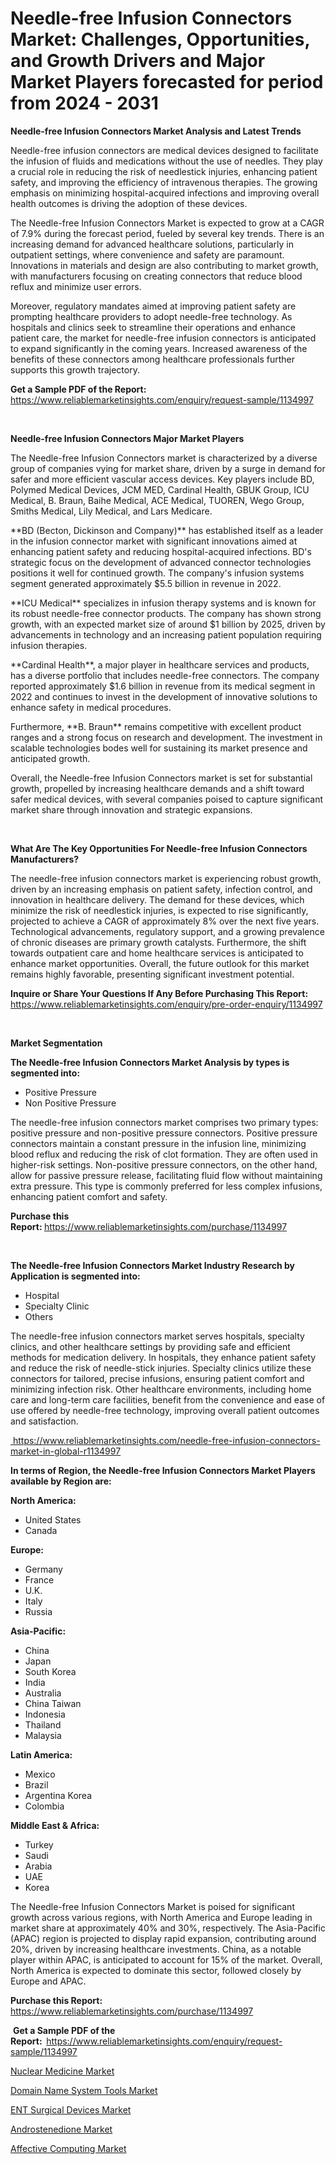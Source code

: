 <p><h1>Needle-free Infusion Connectors Market: Challenges, Opportunities, and Growth Drivers and Major Market Players forecasted for period from 2024 - 2031</h1></p><p><strong>Needle-free Infusion Connectors Market Analysis and Latest Trends</strong></p>
<p><p>Needle-free infusion connectors are medical devices designed to facilitate the infusion of fluids and medications without the use of needles. They play a crucial role in reducing the risk of needlestick injuries, enhancing patient safety, and improving the efficiency of intravenous therapies. The growing emphasis on minimizing hospital-acquired infections and improving overall health outcomes is driving the adoption of these devices.</p><p>The Needle-free Infusion Connectors Market is expected to grow at a CAGR of 7.9% during the forecast period, fueled by several key trends. There is an increasing demand for advanced healthcare solutions, particularly in outpatient settings, where convenience and safety are paramount. Innovations in materials and design are also contributing to market growth, with manufacturers focusing on creating connectors that reduce blood reflux and minimize user errors.</p><p>Moreover, regulatory mandates aimed at improving patient safety are prompting healthcare providers to adopt needle-free technology. As hospitals and clinics seek to streamline their operations and enhance patient care, the market for needle-free infusion connectors is anticipated to expand significantly in the coming years. Increased awareness of the benefits of these connectors among healthcare professionals further supports this growth trajectory.</p></p>
<p><strong>Get a Sample PDF of the Report:&nbsp;</strong> <a href="https://www.reliablemarketinsights.com/enquiry/request-sample/1134997?utm_campaign=1948&utm_medium=2&utm_source=Github&utm_content=ia&utm_term=20122024&utm_id=needle-free-infusion-connectors">https://www.reliablemarketinsights.com/enquiry/request-sample/1134997</a></p>
<p>&nbsp;</p>
<p><strong>Needle-free Infusion Connectors Major Market Players</strong></p>
<p><p>The Needle-free Infusion Connectors market is characterized by a diverse group of companies vying for market share, driven by a surge in demand for safer and more efficient vascular access devices. Key players include BD, Polymed Medical Devices, JCM MED, Cardinal Health, GBUK Group, ICU Medical, B. Braun, Baihe Medical, ACE Medical, TUOREN, Wego Group, Smiths Medical, Lily Medical, and Lars Medicare.</p><p>**BD (Becton, Dickinson and Company)** has established itself as a leader in the infusion connector market with significant innovations aimed at enhancing patient safety and reducing hospital-acquired infections. BD's strategic focus on the development of advanced connector technologies positions it well for continued growth. The company's infusion systems segment generated approximately $5.5 billion in revenue in 2022.</p><p>**ICU Medical** specializes in infusion therapy systems and is known for its robust needle-free connector products. The company has shown strong growth, with an expected market size of around $1 billion by 2025, driven by advancements in technology and an increasing patient population requiring infusion therapies.</p><p>**Cardinal Health**, a major player in healthcare services and products, has a diverse portfolio that includes needle-free connectors. The company reported approximately $1.6 billion in revenue from its medical segment in 2022 and continues to invest in the development of innovative solutions to enhance safety in medical procedures.</p><p>Furthermore, **B. Braun** remains competitive with excellent product ranges and a strong focus on research and development. The investment in scalable technologies bodes well for sustaining its market presence and anticipated growth.</p><p>Overall, the Needle-free Infusion Connectors market is set for substantial growth, propelled by increasing healthcare demands and a shift toward safer medical devices, with several companies poised to capture significant market share through innovation and strategic expansions.</p></p>
<p>&nbsp;</p>
<p><strong>What Are The Key Opportunities For Needle-free Infusion Connectors Manufacturers?</strong></p>
<p><p>The needle-free infusion connectors market is experiencing robust growth, driven by an increasing emphasis on patient safety, infection control, and innovation in healthcare delivery. The demand for these devices, which minimize the risk of needlestick injuries, is expected to rise significantly, projected to achieve a CAGR of approximately 8% over the next five years. Technological advancements, regulatory support, and a growing prevalence of chronic diseases are primary growth catalysts. Furthermore, the shift towards outpatient care and home healthcare services is anticipated to enhance market opportunities. Overall, the future outlook for this market remains highly favorable, presenting significant investment potential.</p></p>
<p><strong>Inquire or Share Your Questions If Any Before Purchasing This Report:</strong> <a href="https://www.reliablemarketinsights.com/enquiry/pre-order-enquiry/1134997?utm_campaign=1948&utm_medium=2&utm_source=Github&utm_content=ia&utm_term=20122024&utm_id=needle-free-infusion-connectors">https://www.reliablemarketinsights.com/enquiry/pre-order-enquiry/1134997</a></p>
<p>&nbsp;</p>
<p><strong>Market Segmentation</strong></p>
<p><strong>The Needle-free Infusion Connectors Market Analysis by types is segmented into:</strong></p>
<p><ul><li>Positive Pressure</li><li>Non Positive Pressure</li></ul></p>
<p><p>The needle-free infusion connectors market comprises two primary types: positive pressure and non-positive pressure connectors. Positive pressure connectors maintain a constant pressure in the infusion line, minimizing blood reflux and reducing the risk of clot formation. They are often used in higher-risk settings. Non-positive pressure connectors, on the other hand, allow for passive pressure release, facilitating fluid flow without maintaining extra pressure. This type is commonly preferred for less complex infusions, enhancing patient comfort and safety.</p></p>
<p><strong>Purchase this Report:&nbsp;</strong><a href="https://www.reliablemarketinsights.com/purchase/1134997?utm_campaign=1948&utm_medium=2&utm_source=Github&utm_content=ia&utm_term=20122024&utm_id=needle-free-infusion-connectors">https://www.reliablemarketinsights.com/purchase/1134997</a></p>
<p>&nbsp;</p>
<p><strong>The Needle-free Infusion Connectors Market Industry Research by Application is segmented into:</strong></p>
<p><ul><li>Hospital</li><li>Specialty Clinic</li><li>Others</li></ul></p>
<p><p>The needle-free infusion connectors market serves hospitals, specialty clinics, and other healthcare settings by providing safe and efficient methods for medication delivery. In hospitals, they enhance patient safety and reduce the risk of needle-stick injuries. Specialty clinics utilize these connectors for tailored, precise infusions, ensuring patient comfort and minimizing infection risk. Other healthcare environments, including home care and long-term care facilities, benefit from the convenience and ease of use offered by needle-free technology, improving overall patient outcomes and satisfaction.</p></p>
<p><a href="https://www.reliablemarketinsights.com/needle-free-infusion-connectors-market-in-global-r1134997?utm_campaign=1948&utm_medium=2&utm_source=Github&utm_content=ia&utm_term=20122024&utm_id=needle-free-infusion-connectors">&nbsp;https://www.reliablemarketinsights.com/needle-free-infusion-connectors-market-in-global-r1134997</a></p>
<p><strong>In terms of Region, the Needle-free Infusion Connectors Market Players available by Region are:</strong></p>
<p>
    <p> <strong> North America: </strong>
        <ul>
            <li>United States</li>
            <li>Canada</li>
        </ul>
        </p> 
    <p> <strong> Europe: </strong>
        <ul>
            <li>Germany</li>
            <li>France</li>
            <li>U.K.</li>
            <li>Italy</li>
            <li>Russia</li>
        </ul>
        </p> 
    <p> <strong> Asia-Pacific: </strong>
        <ul>
            <li>China</li>
            <li>Japan</li>
            <li>South Korea</li>
            <li>India</li>
            <li>Australia</li>
            <li>China Taiwan</li>
            <li>Indonesia</li>
            <li>Thailand</li>
            <li>Malaysia</li>
        </ul>
        </p> 
    <p> <strong> Latin America: </strong>
        <ul>
            <li>Mexico</li>
            <li>Brazil</li>
            <li>Argentina Korea</li>
            <li>Colombia</li>
        </ul>
        </p> 
    <p> <strong> Middle East & Africa: </strong>
        <ul>
            <li>Turkey</li>
            <li>Saudi</li>
            <li>Arabia</li>
            <li>UAE</li>
            <li>Korea</li>
        </ul>
    </p>
    </p>
<p><p>The Needle-free Infusion Connectors Market is poised for significant growth across various regions, with North America and Europe leading in market share at approximately 40% and 30%, respectively. The Asia-Pacific (APAC) region is projected to display rapid expansion, contributing around 20%, driven by increasing healthcare investments. China, as a notable player within APAC, is anticipated to account for 15% of the market. Overall, North America is expected to dominate this sector, followed closely by Europe and APAC.</p></p>
<p><strong>Purchase this Report: </strong><a href="https://www.reliablemarketinsights.com/purchase/1134997?utm_campaign=1948&utm_medium=2&utm_source=Github&utm_content=ia&utm_term=20122024&utm_id=needle-free-infusion-connectors">https://www.reliablemarketinsights.com/purchase/1134997</a></p>
<p>&nbsp;<strong>Get a Sample PDF of the Report:&nbsp;&nbsp;</strong><a href="https://www.reliablemarketinsights.com/enquiry/request-sample/1134997?utm_campaign=1948&utm_medium=2&utm_source=Github&utm_content=ia&utm_term=20122024&utm_id=needle-free-infusion-connectors">https://www.reliablemarketinsights.com/enquiry/request-sample/1134997</a></p>
<p><strong></strong></p>
<p><p><a href="https://www.linkedin.com/pulse/nuclear-medicine-market-analysis-qualitative-quantitative-ujprf?utm_campaign=1948&utm_medium=2&utm_source=Github&utm_content=ia&utm_term=20122024&utm_id=needle-free-infusion-connectors">Nuclear Medicine Market</a></p><p><a href="https://www.linkedin.com/pulse/in-depth-domain-name-system-tools-market-research-comprehensive-swouf?utm_campaign=1948&utm_medium=2&utm_source=Github&utm_content=ia&utm_term=20122024&utm_id=needle-free-infusion-connectors">Domain Name System Tools Market</a></p><p><a href="https://www.linkedin.com/pulse/ent-surgical-devices-market-review-strategic-growth-forecasted-c5svf?utm_campaign=1948&utm_medium=2&utm_source=Github&utm_content=ia&utm_term=20122024&utm_id=needle-free-infusion-connectors">ENT Surgical Devices Market</a></p><p><a href="https://www.linkedin.com/pulse/market-dynamics-androstenedione-key-trends-macroeconomic-0ub0e?utm_campaign=1948&utm_medium=2&utm_source=Github&utm_content=ia&utm_term=20122024&utm_id=needle-free-infusion-connectors">Androstenedione Market</a></p><p><a href="https://www.linkedin.com/pulse/affective-computing-market-scopeexpected-see-significant-increase-ydgif?utm_campaign=1948&utm_medium=2&utm_source=Github&utm_content=ia&utm_term=20122024&utm_id=needle-free-infusion-connectors">Affective Computing Market</a></p></p>
